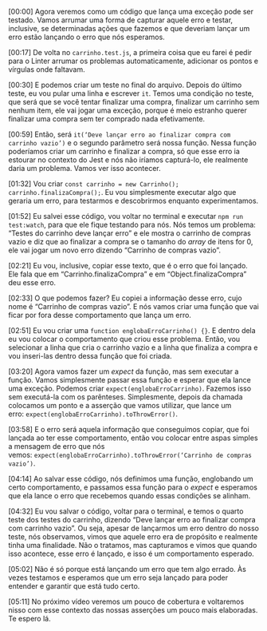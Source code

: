 [00:00] Agora veremos como um código que lança uma exceção pode ser testado. Vamos arrumar uma forma de capturar aquele erro e testar, inclusive, se determinadas ações que fazemos e que deveriam lançar um erro estão lançando o erro que nós esperamos.

[00:17] De volta no `carrinho.test.js`, a primeira coisa que eu farei é pedir para o Linter arrumar os problemas automaticamente, adicionar os pontos e vírgulas onde faltavam.

[00:30] E podemos criar um teste no final do arquivo. Depois do último teste, eu vou pular uma linha e escrever `it`. Temos uma condição no teste, que será que se você tentar finalizar uma compra, finalizar um carrinho sem nenhum item, ele vai jogar uma exceção, porque é meio estranho querer finalizar uma compra sem ter comprado nada efetivamente.

[00:59] Então, será `it(‘Deve lançar erro ao finalizar compra com carrinho vazio’)` e o segundo parâmetro será nossa função. Nessa função poderíamos criar um carrinho e finalizar a compra, só que esse erro ia estourar no contexto do Jest e nós não iríamos capturá-lo, ele realmente daria um problema. Vamos ver isso acontecer.

[01:32] Vou criar `const carrinho = new Carrinho(); carrinho.finalizaCompra();`. Eu vou simplesmente executar algo que geraria um erro, para testarmos e descobrirmos enquanto experimentamos.

[01:52] Eu salvei esse código, vou voltar no terminal e executar `npm run test:watch`, para que ele fique testando para nós. Nós temos um problema: “Testes do carrinho deve lançar erro” e ele mostra o carrinho de compras vazio e diz que ao finalizar a compra se o tamanho do _array_ de itens for 0, ele vai jogar um novo erro dizendo “Carrinho de compras vazio”.

[02:21] Eu vou, inclusive, copiar esse texto, que é o erro que foi lançado. Ele fala que em “Carrinho.finalizaCompra” e em “Object.finalizaCompra” deu esse erro.

[02:33] O que podemos fazer? Eu copiei a informação desse erro, cujo nome é “Carrinho de compras vazio”. E nós vamos criar uma função que vai ficar por fora desse comportamento que lança um erro.

[02:51] Eu vou criar uma `function englobaErroCarrinho() {}`. E dentro dela eu vou colocar o comportamento que criou esse problema. Então, vou selecionar a linha que cria o carrinho vazio e a linha que finaliza a compra e vou inseri-las dentro dessa função que foi criada.

[03:20] Agora vamos fazer um _expect_ da função, mas sem executar a função. Vamos simplesmente passar essa função e esperar que ela lance uma exceção. Podemos criar `expect(englobaErroCarrinho)`. Fazemos isso sem executá-la com os parênteses. Simplesmente, depois da chamada colocamos um ponto e a asserção que vamos utilizar, que lance um erro: `expect(englobaErroCarrinho).toThrowError()`.

[03:58] E o erro será aquela informação que conseguimos copiar, que foi lançada ao ter esse comportamento, então vou colocar entre aspas simples a mensagem de erro que nós vemos: `expect(englobaErroCarrinho).toThrowError(‘Carrinho de compras vazio’)`.

[04:14] Ao salvar esse código, nós definimos uma função, englobando um certo comportamento, e passamos essa função para o _expect_ e esperamos que ela lance o erro que recebemos quando essas condições se alinham.

[04:32] Eu vou salvar o código, voltar para o terminal, e temos o quarto teste dos testes do carrinho, dizendo “Deve lançar erro ao finalizar compra com carrinho vazio”. Ou seja, apesar de lançarmos um erro dentro do nosso teste, nós observamos, vimos que aquele erro era de propósito e realmente tinha uma finalidade. Não o tratamos, mas capturamos e vimos que quando isso acontece, esse erro é lançado, e isso é um comportamento esperado.

[05:02] Não é só porque está lançando um erro que tem algo errado. Às vezes testamos e esperamos que um erro seja lançado para poder entender e garantir que está tudo certo.

[05:11] No próximo vídeo veremos um pouco de cobertura e voltaremos nisso com esse contexto das nossas asserções um pouco mais elaboradas. Te espero lá.